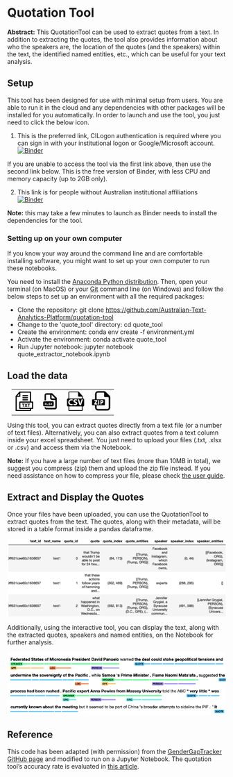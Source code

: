 # Quotation Tool

<b>Abstract:</b> This QuotationTool can be used to extract quotes from a text. In addition to extracting the quotes, the tool also provides information about who the speakers are, the location of the quotes (and the speakers) within the text, the identified named entities, etc., which can be useful for your text analysis.

## Setup
This tool has been designed for use with minimal setup from users. You are able to run it in the cloud and any dependencies with other packages will be installed for you automatically. In order to launch and use the tool, you just need to click the below icon.

1. This is the preferred link, CILogon authentication is required where you can sign in with your institutional logon or Google/Microsoft account.
[![Binder](https://binderhub.atap-binder.cloud.edu.au/badge_logo.svg)](https://binderhub.atap-binder.cloud.edu.au/v2/gh/Australian-Text-Analytics-Platform/quotation-tool/GGT_update_20220915?labpath=quote_extractor_notebook.ipynb)  

If you are unable to access the tool via the first link above, then use the second link below. This is the free version of Binder, with less CPU and memory capacity (up to 2GB only).  

2. This link is for people without Australian institutional affiliations  
[![Binder](https://mybinder.org/badge_logo.svg)](https://mybinder.org/v2/gh/Australian-Text-Analytics-Platform/quotation-tool/GGT_update_20220915?labpath=quote_extractor_notebook.ipynb)  

<b>Note:</b> this may take a few minutes to launch as Binder needs to install the dependencies for the tool.

### Setting up on your own computer

If you know your way around the command line and are comfortable installing software, you might want to set up your own computer to run these notebooks.

You need to install the [Anaconda Python distribution](https://www.anaconda.com/products/distribution). Then, open your terminal (on MacOS) or your [Git](https://github.com/git-guides/install-git#:~:text=Git%20can%20be%20installed%20on,most%20Mac%20and%20Linux%20machines!) command line (on Windows) and follow the below steps to set up an environment with all the required packages:

* Clone the repository: git clone https://github.com/Australian-Text-Analytics-Platform/quotation-tool
* Change to the 'quote_tool' directory: cd quote_tool
* Create the environment: conda env create -f environment.yml
* Activate the environment: conda activate quote_tool
* Run Jupyter notebook: jupyter notebook quote_extractor_notebook.ipynb

## Load the data
<table style='margin-left: 10px'><tr>
<td> <img width='45' src='./img/txt_icon.png'/> </td>
<td> <img width='45' src='./img/xlsx_icon.png'/> </td>
<td> <img width='45' src='./img/csv_icon.png'/> </td>
<td> <img width='45'src='./img/zip_icon.png'/> </td>
</tr></table>

Using this tool, you can extract quotes directly from a text file (or a number of text files). Alternatively, you can also extract quotes from a text column inside your excel spreadsheet. You just need to upload your files (.txt, .xlsx or .csv) and access them via the Notebook.  

<b>Note:</b> If you have a large number of text files (more than 10MB in total), we suggest you compress (zip) them and upload the zip file instead. If you need assistance on how to compress your file, please check [the user guide](https://github.com/Australian-Text-Analytics-Platform/quotation-tool/blob/main/documents/jupyter-notebook-guide.pdf).  


## Extract and Display the Quotes
Once your files have been uploaded, you can use the QuotationTool to extract quotes from the text. The quotes, along with their metadata, will be stored in a table format inside a pandas dataframe. 

<img width='740' src='./img/quotes_df.png'/> 

Additionally, using the interactive tool, you can display the text, along with the extracted quotes, speakers and named entities, on the Notebook for further analysis.

<img width='740' src='./img/quote_display.png'/>

## Reference
This code has been adapted (with permission) from the [GenderGapTracker GitHub page](https://github.com/sfu-discourse-lab/GenderGapTracker/tree/master/NLP/main) and modified to run on a Jupyter Notebook. The quotation tool’s accuracy rate is evaluated in [this article](https://journals.plos.org/plosone/article?id=10.1371/journal.pone.0245533).
